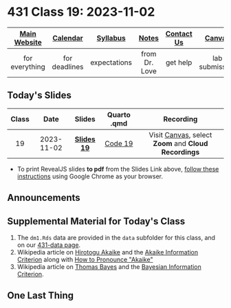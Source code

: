 # 431 Class 19: 2023-11-02

[Main Website](https://thomaselove.github.io/431-2023/) | [Calendar](https://thomaselove.github.io/431-2023/calendar.html) | [Syllabus](https://thomaselove.github.io/431-syllabus-2023/) | [Notes](https://thomaselove.github.io/431-notes/) | [Contact Us](https://thomaselove.github.io/431-2023/contact.html) | [Canvas](https://canvas.case.edu) | [Data and Code](https://github.com/THOMASELOVE/431-data)
:-----------: | :--------------: | :----------: | :---------: | :-------------: | :-----------: | :------------:
for everything | for deadlines | expectations | from Dr. Love | get help | lab submission | for downloads

## Today's Slides

Class | Date | Slides | Quarto .qmd | Recording
:---: | :--------: | :------: | :------: | :-------------:
19 | 2023-11-02 | **[Slides 19](https://thomaselove.github.io/431-slides-2023/class19.html)** | [Code 19](https://thomaselove.github.io/431-slides-2023/class19.qmd) | Visit [Canvas](https://canvas.case.edu/), select **Zoom** and **Cloud Recordings**

- To print RevealJS slides **to pdf** from the Slides Link above, [follow these instructions](https://quarto.org/docs/presentations/revealjs/presenting.html#print-to-pdf) using Google Chrome as your browser.

## Announcements

## Supplemental Material for Today's Class

1. The `dm1.Rds` data are provided in the `data` subfolder for this class, and on our [431-data page](https://github.com/THOMASELOVE/431-data).
2. Wikipedia article on [Hirotogu Akaike](https://en.wikipedia.org/wiki/Hirotugu_Akaike) and the [Akaike Information Criterion](https://en.wikipedia.org/wiki/Akaike_information_criterion) along with [How to Pronounce "Akaike"](https://www.youtube.com/watch?v=RjR1LK_SGYs)
3. Wikipedia article on [Thomas Bayes](https://en.wikipedia.org/wiki/Thomas_Bayes) and the [Bayesian Information Criterion](https://en.wikipedia.org/wiki/Bayesian_information_criterion).

## One Last Thing

